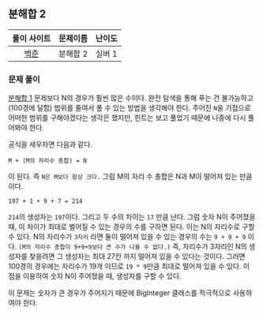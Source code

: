 ## 분해합 2

|풀이 사이트|문제이름|난이도|
|:---:|:---:|:---:|
|[백준](https://www.acmicpc.net/problem/12348)|분해합 2|실버 1|

### 문제 풀이

[분해합 1](https://www.acmicpc.net/problem/2231) 문제보다 N의 경우가 훨씬 많은 수이다. 완전 탐색을 통해 푸는 건 불가능하고 (100경에 달함) 범위를 줄여서 풀 수 있는 방법을 생각해야 한다. 주어진 `N`을 기점으로 어떠한 범위를 구해야겠다는 생각은 했지만, 힌트는 보고 풀었기 때문에 나중에 다시 풀어봐야 한다. 

공식을 세우자면 다음과 같다.

```
M + (M의 자리수 총합) = N
```

이 된다. 즉 `N은 M보다 항상 크다.` 그럼 M의 자리 수 총합은 N과 M이 떨어져 있는 만큼이다.

```
197 + 1 + 9 + 7 = 214
```

`214`의 생성자는 `197`이다. 그리고 두 수의 차이는 `17` 만큼 난다. 그럼 숫자 N이 주어졌을 때, 이 차이가 최대로 벌어질 수 있는 경우의 수를 구하면 된다. 이는 N의 자리수로 구할 수 있다. N의 자리수가 `3자리` 라면 둘이 떨어져 있을 수 있는 경우의 수는 `9 + 9 + 9` 이다. `(M의 자리수 총합이 9+9+9보다 큰 수가 나올 수 없다.)` 즉, 자리수가 3자리인 N의 생성자를 찾을려면 그 생성자는 최대 27칸 까지 떨어져 있을 수 있다는 것이다. 그러면 100경의 경우에는 자리수가 19개 이므로 `19 * 9`만큼 최대로 떨어져 있을 수 있다. 이 점을 이용하여 숫자 N이 주어졌을 때, 생성자를 구할 수 있다.

이 문제는 숫자가 큰 경우가 주어지기 때문에 BigInteger 클래스를 적극적으로 사용하여야 한다.





